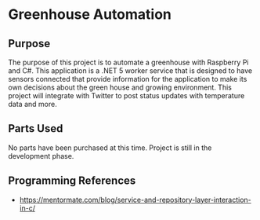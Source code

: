 # Greenhouse Automation

## Purpose

The purpose of this project is to automate a greenhouse with Raspberry Pi and C#. This application 
is a .NET 5 worker service that is designed to have sensors connected that provide information for the 
application to make its own decisions about the green house and growing environment. This project will 
integrate with Twitter to post status updates with temperature data and more.

## Parts Used 

No parts have been purchased at this time. Project is still in the development phase.

## Programming References

* https://mentormate.com/blog/service-and-repository-layer-interaction-in-c/